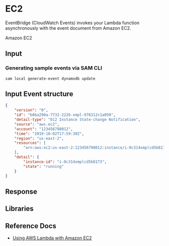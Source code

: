 # EC2

EventBridge (CloudWatch Events) invokes your Lambda function asynchronously with the event document from Amazon EC2.

Amazon EC2

## Input

### Generating sample events via SAM CLI

```shell
sam local generate-event dynamodb update
```

## Input Event structure

```json title="EC2 Instance State-change Notification"
{
    "version": "0",
    "id": "b6ba298a-7732-2226-xmpl-976312c1a050",
    "detail-type": "EC2 Instance State-change Notification",
    "source": "aws.ec2",
    "account": "123456798012",
    "time": "2019-10-02T17:59:30Z",
    "region": "us-east-2",
    "resources": [
        "arn:aws:ec2:us-east-2:123456798012:instance/i-0c314xmplcd5b8173"
    ],
    "detail": {
        "instance-id": "i-0c314xmplcd5b8173",
        "state": "running"
    }
}
```

## Response

## Libraries

## Reference Docs

- [Using AWS Lambda with Amazon EC2](https://docs.aws.amazon.com/lambda/latest/dg/services-ec2.html)
